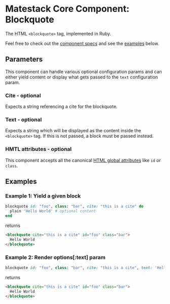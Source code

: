 # Matestack Core Component: Blockquote

The HTML `<blockquote>` tag, implemented in Ruby.

Feel free to check out the [component specs](/spec/usage/components/blockquote_spec.rb) and see the [examples](#examples) below.

## Parameters
This component can handle various optional configuration params and can either yield content or display what gets passed to the `text` configuration param.

### Cite - optional
Expects a string referencing a cite for the blockquote.

### Text - optional
Expects a string which will be displayed as the content inside the `<blockquote>` tag. If this is not passed, a block must be passed instead.

### HMTL attributes - optional
This component accepts all the canonical [HTML global attributes](https://www.w3schools.com/tags/ref_standardattributes.asp) like `id` or `class`.

## Examples

### Example 1: Yield a given block

```ruby
blockquote id: "foo", class: "bar", cite: "this is a cite" do
  plain 'Hello World' # optional content
end
```

returns

```html
<blockquote cite="this is a cite" id="foo" class="bar">
  Hello World
</blockquote>
```

### Example 2: Render options[:text] param

```ruby
blockquote id: "foo", class: "bar", cite: "this is a cite", text: 'Hello World'
```

returns

```html
<blockquote cite="this is a cite" id="foo" class="bar">
  Hello World
</blockquote>
```

